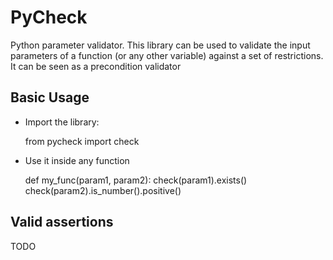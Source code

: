 PyCheck
=======
Python parameter validator. This library can be used to validate the
input parameters of a function (or any other variable) against a set 
of restrictions. It can be seen as a precondition validator

Basic Usage
-----------
* Import the library:

    from pycheck import check

* Use it inside any function

    def my\_func(param1, param2):
        check(param1).exists()
        check(param2).is\_number().positive()


Valid assertions
----------------
TODO
